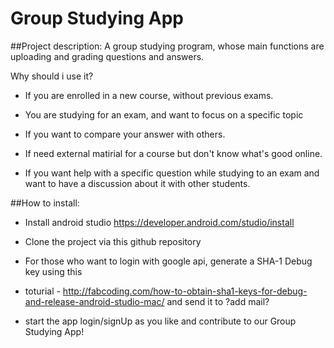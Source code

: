 # Group Studying App

##Project description:
A group studying program, whose main functions are uploading and grading questions 
and answers.

Why should i use it?

*	If you are enrolled in a new course, without previous exams.  

*	You are studying for an exam, and want to focus on a specific topic

*	If you want to compare your answer with others.

*	If need external matirial for a course but don't know what's good online.

*	If you want help with a specific question while studying to an exam and want to have a discussion about it with other students.




##How to install:
*	Install android studio https://developer.android.com/studio/install

*	Clone the project via this github repository

*	For those who want to login with google api, generate a SHA-1 Debug key using this
*	toturial - http://fabcoding.com/how-to-obtain-sha1-keys-for-debug-and-release-android-studio-mac/ and send it to ?add mail?

*	start the app login/signUp as you like and contribute to our Group Studying App!





